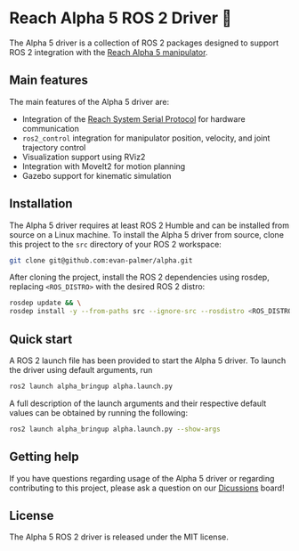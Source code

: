 # Reach Alpha 5 ROS 2 Driver :mechanical_arm:

The Alpha 5 driver is a collection of ROS 2 packages designed
to support ROS 2 integration with the [Reach Alpha 5 manipulator](https://reachrobotics.com/products/manipulators/reach-alpha/).

## Main features

The main features of the Alpha 5 driver are:

- Integration of the [Reach System Serial Protocol](https://reach-robotics.github.io/reach_robotics_sdk/documentation/index.html#)
  for hardware communication
- `ros2_control` integration for manipulator position, velocity, and joint trajectory control
- Visualization support using RViz2
- Integration with MoveIt2 for motion planning
- Gazebo support for kinematic simulation

## Installation

The Alpha 5 driver requires at least ROS 2 Humble and can be installed from
source on a Linux machine. To install the Alpha 5 driver from source, clone
this project to the `src` directory of your ROS 2 workspace:

```bash
git clone git@github.com:evan-palmer/alpha.git
```

After cloning the project, install the ROS 2 dependencies using rosdep,
replacing `<ROS_DISTRO>` with the desired ROS 2 distro:

```bash
rosdep update && \
rosdep install -y --from-paths src --ignore-src --rosdistro <ROS_DISTRO>
```

## Quick start

A ROS 2 launch file has been provided to start the Alpha 5 driver. To launch the
driver using default arguments, run

```bash
ros2 launch alpha_bringup alpha.launch.py
```

A full description of the launch arguments and their respective default values
can be obtained by running the following:

```bash
ros2 launch alpha_bringup alpha.launch.py --show-args
```

## Getting help

If you have questions regarding usage of the Alpha 5 driver or regarding
contributing to this project, please ask a question on our
[Dicussions](https://github.com/evan-palmer/alpha/discussions) board!

## License

The Alpha 5 ROS 2 driver is released under the MIT license.
